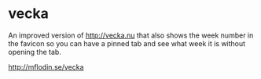vecka
=====

An improved version of http://vecka.nu that also shows the week number in the favicon so you can have a pinned tab and see what week it is without opening the tab.

http://mflodin.se/vecka


